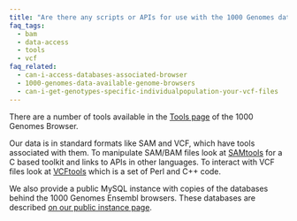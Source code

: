 ```yaml
---
title: "Are there any scripts or APIs for use with the 1000 Genomes data sets?"
faq_tags:
  - bam
  - data-access
  - tools
  - vcf
faq_related:
  - can-i-access-databases-associated-browser
  - 1000-genomes-data-available-genome-browsers
  - can-i-get-genotypes-specific-individualpopulation-your-vcf-files
---
```

                    
There are a number of tools available in the [Tools page]({{site.browser_url}}/tools.html) of the 1000 Genomes Browser.

Our data is in standard formats like SAM and VCF, which have tools associated with them. To manipulate SAM/BAM files look at [SAMtools](http://samtools.sourceforge.net/) for a C based toolkit and links to APIs in other languages. To interact with VCF files look at [VCFtools](http://vcftools.sourceforge.net) which is a set of Perl and C++ code.

We also provide a public MySQL instance with copies of the databases behind the 1000 Genomes Ensembl browsers. These databases are described [on our public instance page](/node/517).
